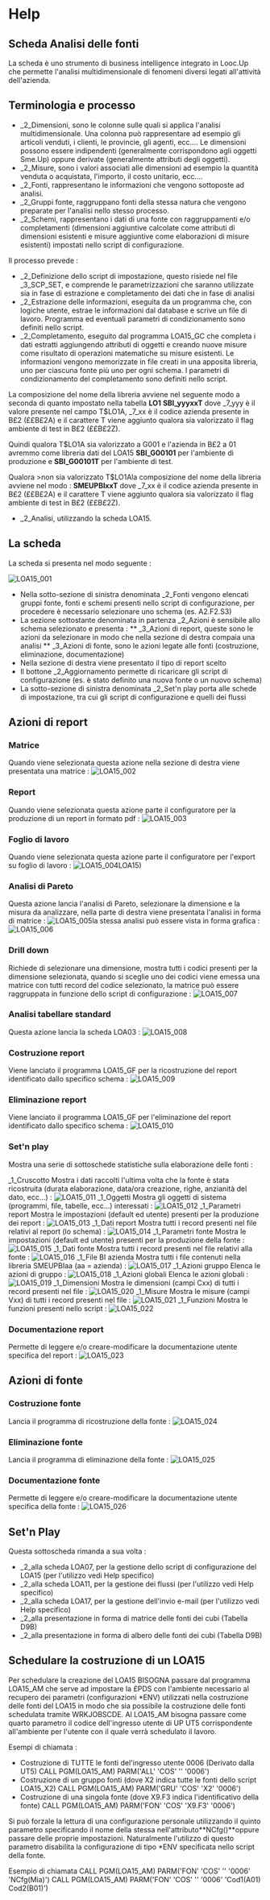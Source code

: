 # Help

## Scheda Analisi delle fonti
La scheda è uno strumento di business intelligence integrato in Looc.Up che permette l'analisi multidimensionale di fenomeni diversi legati all'attività dell'azienda.

##  Terminologia e processo
* _2_Dimensioni, sono le colonne sulle quali si applica l'analisi multidimensionale. Una colonna può rappresentare ad esempio gli articoli venduti, i clienti, le provincie, gli agenti, ecc.... Le dimensioni  possono essere indipendenti (generalmente corrispondono agli oggetti Sme.Up) oppure derivate (generalmente attributi degli oggetti).
* _2_Misure, sono i valori associati alle dimensioni ad esempio la quantità venduta o acquistata, l'importo, il costo unitario, ecc....
* _2_Fonti, rappresentano le informazioni che vengono sottoposte ad analisi.
* _2_Gruppi fonte, raggruppano fonti della stessa natura che vengono preparate per l'analisi nello stesso processo.
* _2_Schemi, rappresentano i dati di una fonte con raggruppamenti e/o completamenti (dimensioni aggiuntive calcolate come attributi di dimensioni esistenti e misure aggiuntive come elaborazioni di misure esistenti) impostati nello script di configurazione.

Il processo prevede : 
* _2_Definizione dello script di impostazione, questo risiede nel file _3_SCP_SET, e comprende le parametrizzazioni che saranno utilizzate sia in fase di estrazione e completamento dei dati che in fase di analisi
* _2_Estrazione delle informazioni, eseguita da un programma che, con logiche utente, estrae le informazioni dal database e scrive un file di lavoro. Programma ed eventuali parametri di condizionamento sono definiti nello script.
* _2_Completamento, eseguito dal programma LOA15_GC che completa i dati estratti aggiungendo attributi di oggetti e creando nuove misure come risultato di operazioni matematiche su misure esistenti. Le informazioni vengono memorizzate in file creati in una apposita libreria, uno per ciascuna fonte più uno per ogni schema. I parametri di condizionamento del completamento sono definiti nello script.

La composizione del nome della libreria avviene nel seguente modo a seconda di quanto impostato nella tabella **LO1**
**SBI_yyyxxT**
dove _7_yyy è il valore presente nel campo T$LO1A, _7_xx è il codice azienda presente in B£2 (££B£2A) e il carattere T viene aggiunto qualora sia valorizzato il flag ambiente di test in B£2 (££B£2Z).

Quindi qualora T$LO1A sia valorizzato a G001 e l'azienda in B£2 a 01 avremmo come libreria dati del LOA15 **SBI_G00101** per l'ambiente di produzione e **SBI_G00101T** per l'ambiente di test.

Qualora >non sia valorizzato T$LO1Ala composizione del nome della libreria avviene nel modo : 
**SMEUPBIxxT**
dove  _7_xx è il codice azienda presente in B£2 (££B£2A) e il carattere T viene aggiunto qualora sia valorizzato il flag ambiente di test in B£2 (££B£2Z).

* _2_Analisi, utilizzando la scheda LOA15.

## La scheda
La scheda si presenta nel modo seguente : 

![LOA15_001](http://localhost:3000/immagini/MBDOC_OGG-V2LOCOSA15/LOA15_001.png)
 * Nella sotto-sezione di sinistra denominata _2_Fonti vengono elencati gruppi fonte, fonti e schemi presenti nello script di configurazione, per procedere è necessario selezionare uno schema (es. A2.F2.S3)
 * La sezione sottostante denominata in partenza _2_Azioni è sensibile allo schema selezionato e presenta : 
 ** _3_Azioni di report, queste sono le azioni da selezionare in modo che nella sezione di destra compaia una analisi
 ** _3_Azioni di fonte, sono le azioni legate alle fonti (costruzione, eliminazione, documentazione)
 * Nella sezione di destra viene presentato il tipo di report scelto
 * Il bottone _2_Aggiornamento permette di ricaricare gli script di configurazione (es. è stato definito una nuova fonte o un nuovo schema)
 * La sotto-sezione di sinistra denominata _2_Set'n play porta alle schede di impostazione, tra cui gli script di configurazione e quelli dei flussi

## Azioni di report
### Matrice
Quando viene selezionata questa azione nella sezione di destra viene presentata una matrice : 
![LOA15_002](http://localhost:3000/immagini/MBDOC_OGG-V2LOCOSA15/LOA15_002.png)
### Report
Quando viene selezionata questa azione parte il configuratore per la produzione di un report in formato pdf : 
![LOA15_003](http://localhost:3000/immagini/MBDOC_OGG-V2LOCOSA15/LOA15_003.png)
### Foglio di lavoro
Quando viene selezionata questa azione parte il configuratore per l'export su foglio di lavoro : 
![LOA15_004](http://localhost:3000/immagini/MBDOC_OGG-V2LOCOSA15/LOA15_004.png)LOA15)

### Analisi di Pareto
Questa azione lancia l'analisi di Pareto, selezionare la dimensione e la misura da analizzare, nella parte di destra viene presentata l'analisi in forma di matrice : 
![LOA15_005](http://localhost:3000/immagini/MBDOC_OGG-V2LOCOSA15/LOA15_005.png)la stessa analisi può essere vista in forma grafica : 
![LOA15_006](http://localhost:3000/immagini/MBDOC_OGG-V2LOCOSA15/LOA15_006.png)
### Drill down
Richiede di selezionare una dimensione, mostra tutti i codici presenti per la dimensione selezionata, quando si sceglie uno dei codici viene emessa una matrice con tutti record del codice selezionato, la matrice può essere raggruppata in funzione dello script di configurazione : 
![LOA15_007](http://localhost:3000/immagini/MBDOC_OGG-V2LOCOSA15/LOA15_007.png)
### Analisi tabellare standard
Questa azione lancia la scheda LOA03 : 
![LOA15_008](http://localhost:3000/immagini/MBDOC_OGG-V2LOCOSA15/LOA15_008.png)
### Costruzione report
Viene lanciato il programma LOA15_GF per la ricostruzione del report identificato dallo specifico schema : 
![LOA15_009](http://localhost:3000/immagini/MBDOC_OGG-V2LOCOSA15/LOA15_009.png)
### Eliminazione report
Viene lanciato il programma LOA15_GF per l'eliminazione del report identificato dallo specifico schema : 
![LOA15_010](http://localhost:3000/immagini/MBDOC_OGG-V2LOCOSA15/LOA15_010.png)
### Set'n play
Mostra una serie di sottoschede statistiche sulla elaborazione delle fonti : 

_1_Cruscotto
Mostra i dati raccolti l'ultima volta che la fonte è stata ricostruita (durata elaborazione, data/ora creazione, righe, anzianità del dato, ecc...) : 
![LOA15_011](http://localhost:3000/immagini/MBDOC_OGG-V2LOCOSA15/LOA15_011.png)
_1_Oggetti
Mostra gli oggetti di sistema (programmi, file, tabelle, ecc...) interessati : 
![LOA15_012](http://localhost:3000/immagini/MBDOC_OGG-V2LOCOSA15/LOA15_012.png)
_1_Parametri report
Mostra le impostazioni (default ed utente) presenti per la produzione dei report : 
![LOA15_013](http://localhost:3000/immagini/MBDOC_OGG-V2LOCOSA15/LOA15_013.png)
_1_Dati report
Mostra tutti i record presenti nel file relativi al report (lo schema) : 
![LOA15_014](http://localhost:3000/immagini/MBDOC_OGG-V2LOCOSA15/LOA15_014.png)
_1_Parametri fonte
Mostra le impostazioni (default ed utente) presenti per la produzione della fonte : 
![LOA15_015](http://localhost:3000/immagini/MBDOC_OGG-V2LOCOSA15/LOA15_015.png)
_1_Dati fonte
Mostra tutti i record presenti nel file relativi alla fonte : 
![LOA15_016](http://localhost:3000/immagini/MBDOC_OGG-V2LOCOSA15/LOA15_016.png)
_1_File BI azienda
Mostra tutti i file contenuti nella libreria SMEUPBIaa (aa = azienda) : 
![LOA15_017](http://localhost:3000/immagini/MBDOC_OGG-V2LOCOSA15/LOA15_017.png)
_1_Azioni gruppo
Elenca le azioni di gruppo : 
![LOA15_018](http://localhost:3000/immagini/MBDOC_OGG-V2LOCOSA15/LOA15_018.png)
_1_Azioni globali
Elenca le azioni globali : 
![LOA15_019](http://localhost:3000/immagini/MBDOC_OGG-V2LOCOSA15/LOA15_019.png)
_1_Dimensioni
Mostra le dimensioni (campi Cxx) di tutti i record presenti nel file : 
![LOA15_020](http://localhost:3000/immagini/MBDOC_OGG-V2LOCOSA15/LOA15_020.png)
_1_Misure
Mostra le misure (campi Vxx) di tutti i record presenti nel file : 
![LOA15_021](http://localhost:3000/immagini/MBDOC_OGG-V2LOCOSA15/LOA15_021.png)
_1_Funzioni
Mostra le funzioni presenti nello script : 
![LOA15_022](http://localhost:3000/immagini/MBDOC_OGG-V2LOCOSA15/LOA15_022.png)
### Documentazione report
Permette di leggere e/o creare-modificare la documentazione utente specifica del report : 
![LOA15_023](http://localhost:3000/immagini/MBDOC_OGG-V2LOCOSA15/LOA15_023.png)
## Azioni di fonte
### Costruzione fonte
Lancia il programma di ricostruzione della fonte : 
![LOA15_024](http://localhost:3000/immagini/MBDOC_OGG-V2LOCOSA15/LOA15_024.png)
### Eliminazione fonte
Lancia il programma di eliminazione della fonte : 
![LOA15_025](http://localhost:3000/immagini/MBDOC_OGG-V2LOCOSA15/LOA15_025.png)
### Documentazione fonte
Permette di leggere e/o creare-modificare la documentazione utente specifica della fonte : 
![LOA15_026](http://localhost:3000/immagini/MBDOC_OGG-V2LOCOSA15/LOA15_026.png)
## Set'n Play
Questa sottoscheda rimanda a sua volta : 
 * _2_alla scheda LOA07, per la gestione dello script di configurazione del LOA15 (per l'utilizzo vedi Help specifico)
 * _2_alla scheda LOA11, per la gestione dei flussi (per l'utilizzo vedi Help specifico)
 * _2_alla scheda LOA17, per la gestione dell'invio e-mail (per l'utilizzo vedi Help specifico)
 * _2_alla presentazione in forma di matrice delle fonti dei cubi (Tabella D9B)
 * _2_alla presentazione in forma di albero delle fonti dei cubi (Tabella D9B)

## Schedulare la costruzione di un LOA15

Per schedulare la creazione del LOA15 BISOGNA passare dal programma LOA15_AM che serve ad impostare la £PDS con l'ambiente necessario al recupero dei  parametri (configurazioni *ENV) utilizzati nella costruzione delle fonti del LOA15 in modo che sia possibile la costruzione delle fonti schedulata tramite WRKJOBSCDE.
Al LOA15_AM bisogna passare come quarto parametro il codice dell'ingresso utente di UP UT5 corrispondente all'ambiente per l'utente con il quale verrà schedulato il lavoro.


 Esempi di chiamata : 
 - Costruzione di TUTTE le fonti del'ingresso utente 0006 (Derivato dalla UT5)
   CALL PGM(LOA15_AM) PARM('ALL' 'COS' '' '0006')
 - Costruzione di un gruppo fonti (dove X2 indica tutte le fonti dello script LOA15_X2)
   CALL PGM(LOA15_AM) PARM('GRU' 'COS' 'X2' '0006')
 - Costruzione di una singola fonte (dove X9.F3 indica l'identificativo della fonte)
   CALL PGM(LOA15_AM) PARM('FON' 'COS' 'X9.F3' '0006')

Si può forzale la lettura di una configurazione personale utilizzando il quinto parametro specificando il nome della stessa nell'attributo**NCfg()**oppure passare delle proprie impostazioni.
Naturalmente l'utilizzo di questo parametro disabilita la configurazione di tipo *ENV specificata nello script della fonte.

Esempio di chiamata
   CALL PGM(LOA15_AM) PARM('FON' 'COS' '' '0006' 'NCfg(Mia)')
   CALL PGM(LOA15_AM) PARM('FON' 'COS' '' '0006' 'Cod1(A01) Cod2(B01)')
